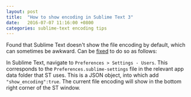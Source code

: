 ```yaml
---
layout: post
title:  "How to show encoding in Sublime Text 3"
date:   2016-07-07 11:16:00 +0800
categories: sublime-text encoding tips
---
```


Found that Sublime Text doesn't show the file encoding by default, which can sometimes be awkward. Can be [fixed](http://stackoverflow.com/questions/21289157/set-encoding-of-file-to-utf8-with-bom-in-sublime-text-3) to do so as follows:

In Sublime Text, navigate to `Preferences > Settings - Users`. This corresponds to the `Preferences.sublime-settings` file in the relevant app data folder that ST uses. This is a JSON object, into which add `"show_encoding":true`. The current file encoding will show in the bottom right corner of the ST window.  